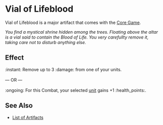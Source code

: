 # Vial of Lifeblood

Vial of Lifeblood is a major artifact that comes with the [Core Game](../content.md).

*You find a mystical shrine hidden among the trees. Floating above the altar is a vial said to contain the Blood of Life. You very carefullty remove it, taking care not to disturb anything else.*


## Effect

:instant: Remove up to 3 :damage: from one of your units.<br><br>— OR —<br><br> :ongoing: For this Combat, your selected [unit](units.md) gains +1 :health_points:.


## See Also

- [List of Artifacts](../artifacts.md)
